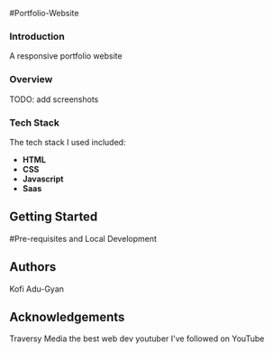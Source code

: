 #Portfolio-Website

### Introduction

A responsive portfolio website

### Overview
TODO: add screenshots

### Tech Stack

The tech stack I used included:

* **HTML**
* **CSS**
* **Javascript**
* **Saas**

Getting Started
---
#Pre-requisites and Local Development

Authors
---
Kofi Adu-Gyan

Acknowledgements
---
Traversy Media the best web dev youtuber I've followed on YouTube
